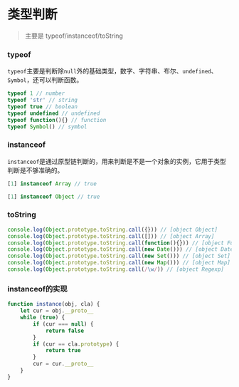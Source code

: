 # 类型判断

> 主要是 typeof/instanceof/toString

### typeof

`typeof`主要是判断除`null`外的基础类型，数字、字符串、布尔、`undefined`、`Symbol`，还可以判断函数。

```javaScript
typeof 1 // number
typeof 'str' // string
typeof true // boolean
typeof undefined // undefined
typeof function(){} // function
typeof Symbol() // symbol
```

### instanceof

`instanceof`是通过原型链判断的，用来判断是不是一个对象的实例，它用于类型判断是不够准确的。

```javaScript
[1] instanceof Array // true

[1] instanceof Object // true
```

### toString

```javaScript
console.log(Object.prototype.toString.call({})) // [object Object]
console.log(Object.prototype.toString.call([])) // [object Array]
console.log(Object.prototype.toString.call(function(){})) // [object Function]
console.log(Object.prototype.toString.call(new Date())) // [object Date]
console.log(Object.prototype.toString.call(new Set())) // [object Set]
console.log(Object.prototype.toString.call(new Map())) // [object Map]
console.log(Object.prototype.toString.call(/\w/)) // [object Regexp]
```

### instanceof的实现

```javaScript
function instance(obj, cla) {
    let cur = obj.__proto__
    while (true) {
        if (cur === null) {
            return false
        }
        if (cur == cla.prototype) {
            return true
        }
        cur = cur.__proto__
    }
}
```

